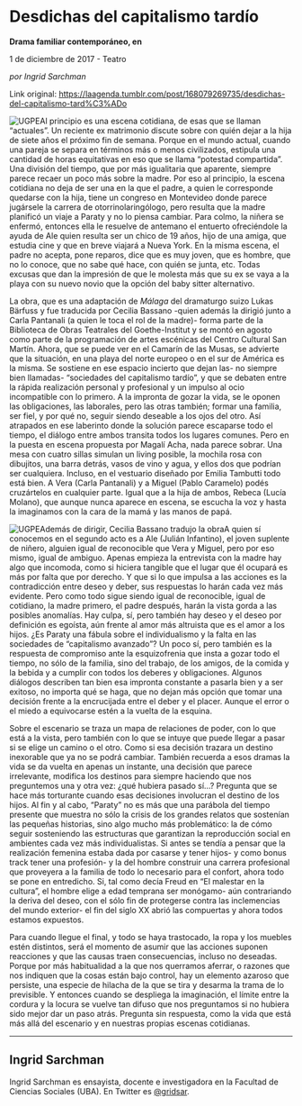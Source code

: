 # Desdichas del capitalismo tardío

**Drama familiar contemporáneo, en**

1 de diciembre de 2017 - Teatro

_por Ingrid Sarchman_

Link original: https://laagenda.tumblr.com/post/168079269735/desdichas-del-capitalismo-tard%C3%ADo

![UGPE](https://64.media.tumblr.com/6310a727d50f13189e9308683da047a8/tumblr_inline_pk0l76mT8p1t6q87u_500.jpg)Al principio es una escena cotidiana, de esas que se llaman “actuales”. Un reciente ex matrimonio discute sobre con quién dejar a la hija de siete años el próximo fin de semana. Porque en el mundo actual, cuando una pareja se separa en términos más o menos civilizados, estipula una cantidad de horas equitativas en eso que se llama “potestad compartida”. Una división del tiempo, que por más igualitaria que aparente, siempre parece recaer un poco más sobre la madre. Por eso al principio, la escena cotidiana no deja de ser una en la que el padre, a quien le corresponde quedarse con la hija, tiene un congreso en Montevideo donde parece jugársele la carrera de otorrinolaringólogo, pero resulta que la madre planificó un viaje a Paraty y no lo piensa cambiar. Para colmo, la niñera se enfermó, entonces ella le resuelve de antemano el entuerto ofreciéndole la ayuda de Ale quien resulta ser un chico de 19 años, hijo de una amiga, que estudia cine y que en breve viajará a Nueva York. En la misma escena, el padre no acepta, pone reparos, dice que es muy joven, que es hombre, que no lo conoce, que no sabe qué hace, con quién se junta, etc. Todas excusas que dan la impresión de que le molesta más que su ex se vaya a la playa con su nuevo novio que la opción del baby sitter alternativo.


La obra, que es una adaptación de *Málaga* del dramaturgo suizo Lukas Bärfuss y fue traducida por Cecilia Bassano -quien además la dirigió junto a Carla Pantanali (a quien le toca el rol de la madre)- forma parte de la Biblioteca de Obras Teatrales del Goethe-Institut y se montó en agosto como parte de la programación de artes escénicas del Centro Cultural San Martín. Ahora, que se puede ver en el Camarín de las Musas, se advierte que la situación, en una playa del norte europeo o en el sur de América es la misma. Se sostiene en ese espacio incierto que dejan las- no siempre bien llamadas- “sociedades del capitalismo tardío”, y que se debaten entre la rápida realización personal y profesional y un impulso al ocio incompatible con lo primero. A la impronta de gozar la vida, se le oponen las obligaciones, las laborales, pero las otras también; formar una familia, ser fiel, y por qué no, seguir siendo deseable a los ojos del otro. Así atrapados en ese laberinto donde la solución parece escaparse todo el tiempo, el diálogo entre ambos transita todos los lugares comunes. Pero en la puesta en escena propuesta por Magalí Acha, nada parece sobrar. Una mesa con cuatro sillas simulan un living posible, la mochila rosa con dibujitos, una barra detrás, vasos de vino y agua, y ellos dos que podrían ser cualquiera. Incluso, en el vestuario diseñado por Emilia Tambutti todo está bien. A Vera (Carla Pantanali) y a Miguel (Pablo Caramelo) podés cruzártelos en cualquier parte. Igual que a la hija de ambos, Rebeca (Lucía Molano), que aunque nunca aparece en escena, se escucha la voz y hasta la imaginamos con la cara de la mamá y las manos de papá.


![UGPE](https://64.media.tumblr.com/6310a727d50f13189e9308683da047a8/tumblr_inline_pk0l76mT8p1t6q87u_500.jpg)Además de dirigir, Cecilia Bassano tradujo la obraA quien sí conocemos en el segundo acto es a Ale (Julián Infantino), el joven suplente de niñero, alguien igual de reconocible que Vera y Miguel, pero por eso mismo, igual de ambiguo. Apenas empieza la entrevista con la madre hay algo que incomoda, como si hiciera tangible que el lugar que él ocupará es más por falta que por derecho. Y que si lo que impulsa a las acciones es la contradicción entre deseo y deber, sus respuestas lo harán cada vez más evidente. Pero como todo sigue siendo igual de reconocible, igual de cotidiano, la madre primero, el padre después, harán la vista gorda a las posibles anomalías. Hay culpa, sí, pero también hay deseo y el deseo por definición es egoísta, aún frente al amor más altruista que es el amor a los hijos. ¿Es Paraty una fábula sobre el individualismo y la falta en las sociedades de “capitalismo avanzado”? Un poco sí, pero también es la respuesta de compromiso ante la esquizofrenia que insta a gozar todo el tiempo, no sólo de la familia, sino del trabajo, de los amigos, de la comida y la bebida y a cumplir con todos los deberes y obligaciones. Algunos diálogos describen tan bien esa impronta constante a pasarla bien y a ser exitoso, no importa qué se haga, que no dejan más opción que tomar una decisión frente a la encrucijada entre el deber y el placer. Aunque el error o el miedo a equivocarse estén a la vuelta de la esquina.


Sobre el escenario se traza un mapa de relaciones de poder, con lo que está a la vista, pero también con lo que se intuye que puede llegar a pasar si se elige un camino o el otro. Como si esa decisión trazara un destino inexorable que ya no se podrá cambiar. También recuerda a esos dramas la vida se da vuelta en apenas un instante, una decisión que parece irrelevante, modifica los destinos para siempre haciendo que nos preguntemos una y otra vez: ¿qué hubiera pasado sí…? Pregunta que se hace más torturante cuando esas decisiones involucran el destino de los hijos. Al fin y al cabo, “Paraty” no es más que una parábola del tiempo presente que muestra no sólo la crisis de los grandes relatos que sostenían las pequeñas historias, sino algo mucho más problemático: la de cómo seguir sosteniendo las estructuras que garantizan la reproducción social en ambientes cada vez más individualistas. Si antes se tendía a pensar que la realización femenina estaba dada por casarse y tener hijos- y como bonus track tener una profesión- y la del hombre construir una carrera profesional que proveyera a la familia de todo lo necesario para el confort, ahora todo se pone en entredicho. Si, tal como decía Freud en “El malestar en la cultura”, el hombre elige a edad temprana ser monógamo- aún contrariando la deriva del deseo, con el sólo fin de protegerse contra las inclemencias del mundo exterior- el fin del siglo XX abrió las compuertas y ahora todos estamos expuestos. 


Para cuando llegue el final, y todo se haya trastocado, la ropa y los muebles estén distintos, será el momento de asumir que las acciones suponen reacciones y que las causas traen consecuencias, incluso no deseadas. Porque por más habitualidad a la que nos querramos aferrar, o razones que nos indiquen que la cosas están bajo control, hay un elemento azaroso que persiste, una especie de hilacha de la que se tira y desarma la trama de lo previsible. Y entonces cuando se despliega la imaginación, el límite entre la cordura y la locura se vuelve tan difuso que nos preguntamos si no hubiera sido mejor dar un paso atrás. Pregunta sin respuesta, como la vida que está más allá del escenario y en nuestras propias escenas cotidianas.



---

Ingrid Sarchman
---------------

Ingrid Sarchman es ensayista, docente e investigadora en la Facultad de Ciencias Sociales (UBA). En Twitter es [@gridsar](https://twitter.com/gridsar). 

